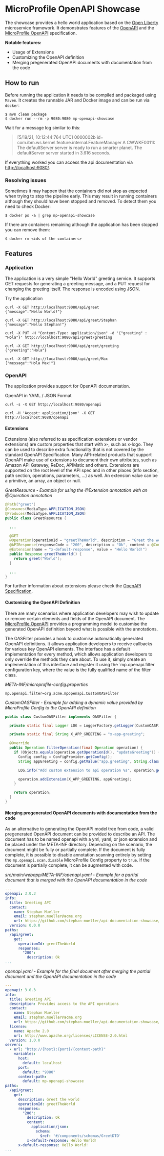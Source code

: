# MicroProfile OpenAPI Showcase
 
The showcase provides a hello world application based on the [Open Liberty](https://openliberty.io) microservice framework. It demonstrates
features of the [OpenAPI](https://spec.openapis.org/oas/v3.0.3) and the 
[MicroProfile OpenAPI](https://microprofile.io/project/eclipse/microprofile-open-api) specification.

**Notable features:**
* Usage of Extensions
* Customizing the OpenAPI definition
* Merging pregenerated OpenAPI documents with documentation from the code

## How to run

Before running the application it needs to be compiled and packaged using `Maven`. It creates the runnable JAR and Docker image and can be 
run via `docker`:

```shell script
$ mvn clean package
$ docker run --rm -p 9080:9080 mp-openapi-showcase
```

Wait for a message log similar to this:

> [5/19/21, 10:12:44:764 UTC] 0000002b id=         com.ibm.ws.kernel.feature.internal.FeatureManager            A CWWKF0011I: The defaultServer server is ready to run a smarter planet. The defaultServer server started in 3.616 seconds.


If everything worked you can access the api documentation via [http://localhost:9080/](http://localhost:9080/).

### Resolving issues

Sometimes it may happen that the containers did not stop as expected when trying to stop the pipeline early. This may
result in running containers although they should have been stopped and removed. To detect them you need to check
Docker:

```shell script
$ docker ps -a | grep mp-openapi-showcase
```

If there are containers remaining although the application has been stopped you can remove them:

```shell script
$ docker rm <ids of the containers>
```


## Features

### Application 

The application is a very simple "Hello World" greeting service. It supports GET requests for generating a greeting message, and a PUT 
request for changing the greeting itself. The response is encoded using JSON.

Try the application
```shell script
curl -X GET http://localhost:9080/api/greet
{"message":"Hello World!"}

curl -X GET http://localhost:9080/api/greet/Stephan
{"message":"Hello Stephan!"}

curl -X PUT -H "Content-Type: application/json" -d '{"greeting" : "Hola"}' http://localhost:9080/api/greet/greeting

curl -X GET http://localhost:9080/api/greet/greeting
{"greeting":"Hola"}

curl -X GET http://localhost:9080/api/greet/Max
{"message":"Hola Max!"}
```

### OpenAPI

The application provides support for OpenAPI documentation.

OpenAPI in YAML / JSON Format
```shell script
curl -s -X GET http://localhost:9080/openapi

curl -H 'Accept: application/json' -X GET http://localhost:9080/openapi
```


#### Extensions

Extensions (also referred to as specification extensions or vendor extensions) are custom properties that start with x-, such as x-logo.
They can be used to describe extra functionality that is not covered by the standard OpenAPI Specification. Many API-related
products that support OpenAPI make use of extensions to document their own attributes, such as Amazon API Gateway, ReDoc,
APIMatic and others. Extensions are supported on the root level of the API spec and in other places (info section, path section, operations,
parameters, ...) as well. An extension value can be a primitive, an array, an object or null.

_GreetResource - Example for using the @Extension annotation with an @Operation annotation_
```java
@Path("greet")
@Consumes(MediaType.APPLICATION_JSON)
@Produces(MediaType.APPLICATION_JSON)
public class GreetResource {

  ...

  @GET
  @Operation(operationId = "greetTheWorld", description = "Greet the world")
  @APIResponse(responseCode = "200", description = "Ok", content = @Content(schema = @Schema(implementation = GreetDTO.class), mediaType = MediaType.APPLICATION_JSON))
  @Extension(name = "x-default-response", value = "Hello World!")
  public Response greetTheWorld() {
    return greet("World");
  }

  ...
}
```

For further information about extensions please check the [OpenAPI Specification](https://spec.openapis.org/oas/v3.0.3#specification-extensions).


#### Customizing the OpenAPI Definition

There are many scenarios where application developers may wish to update or remove certain elements and fields of the OpenAPI document. The 
[MicroProfile OpenAPI](https://github.com/eclipse/microprofile-open-api/blob/master/spec/src/main/asciidoc/microprofile-openapi-spec.adoc#programming-model) 
provides a programming model to customise the generated OpenAPI definition beyond what is possible with the annotations.

The OASFilter provides a hook to customise automatically generated OpenAPI definitions. It allows application developers to receive 
callbacks for various key OpenAPI elements. The interface has a default implementation for every method, which allows application developers
to only override the methods they care about. To use it, simply create an implementation of this interface and register it using the 
`mp.openapi.filter configuration key, where the value is the fully qualified name of the filter class.

_META-INF/microprofile-config.properties_
```properties
mp.openapi.filter=org.acme.mpopenapi.CustomOASFilter
```


_CustomOASFilter - Example for adding a dynamic value provided by MicroProfile Config to the OpenAPI definition_
```java
public class CustomOASFilter implements OASFilter {

  private static final Logger LOG = LoggerFactory.getLogger(CustomOASFilter.class);

  private static final String X_APP_GREETING = "x-app-greeting";

  @Override
  public Operation filterOperation(final Operation operation) {
    if (Objects.equals(operation.getOperationId(), "updateGreeting")) {
      Config config = ConfigProvider.getConfig();
      String appGreeting = config.getValue("app.greeting", String.class);

      LOG.info("Add custom extension to api operation %s", operation.getOperationId());

      operation.addExtension(X_APP_GREETING, appGreeting);
    }

    return operation;
  }
}
```


#### Merging pregenerated OpenAPI documents with documentation from the code

As an alternative to generating the OpenAPI model tree from code, a valid pregenerated OpenAPI document can be provided to describe an API. 
The document has to be named openapi with a yml, yaml, or json extension and be placed under the META-INF directory. Depending on the 
scenario, the document might be fully or partially complete. If the document is fully complete, it is possible to disable annotation 
scanning entirely by setting the `mp.openapi.scan.disable` MicroProfile Config property to `true`. If the document is partially complete, 
it can be augmented with code.

_src/main/webapp/META-INF/openapi.yaml - Example for a partial document that is merged with the OpenAPI documentation in the code_
```yaml
---
openapi: 3.0.3
info:
  title: Greeting API
  contact:
    name: Stephan Mueller
    email: stephan.mueller@acme.org
    url: https://github.com/stephan-mueller/api-documentation-showcase/openapi-showcase
  version: 0.0.0
paths:
  /api/greet:
    get:
      operationId: greetTheWorld
      responses:
        "200":
          description: Ok
...
```

_openapi.yaml - Example for the final document after merging the partial document and the OpenAPI documentation in the code_
```yaml
---
openapi: 3.0.3
info:
  title: Greeting API
  description: Provides access to the API operations
  contact:
    name: Stephan Mueller
    email: stephan.mueller@acme.org
    url: https://github.com/stephan-mueller/api-documentation-showcase/openapi-showcase
  license:
    name: Apache 2.0
    url: http://www.apache.org/licenses/LICENSE-2.0.html
  version: 1.0.0
servers:
  - url: "http://{host}:{port}/{context-path}"
    variables:
      host:
        default: localhost
      port:
        default: "9080"
      context-path:
        default: mp-openapi-showcase
paths:
  /api/greet:
    get:
      description: Greet the world
      operationId: greetTheWorld
      responses:
        "200":
          description: Ok
          content:
            application/json:
              schema:
                $ref: '#/components/schemas/GreetDTO'
          x-default-response: Hello World!
      x-default-response: Hello World!
...
```